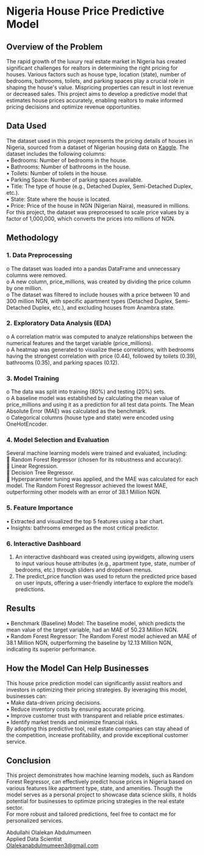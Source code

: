 # Nigeria House Price Predictive Model
## Overview of the Problem

The rapid growth of the luxury real estate market in Nigeria has created significant challenges for realtors in determining the right pricing for houses. Various factors such as house type, location (state), number of bedrooms, bathrooms, toilets, and parking spaces play a crucial role in shaping the house's value. Mispricing properties can result in lost revenue or decreased sales.
This project aims to develop a predictive model that estimates house prices accurately, enabling realtors to make informed pricing decisions and optimize revenue opportunities.

## Data Used

The dataset used in this project represents the pricing details of houses in Nigeria, sourced from a dataset of Nigerian housing data on [Kaggle](https://www.kaggle.com/datasets/abdullahiyunus/nigeria-houses-and-prices-dataset). The dataset includes the following columns: <br/>
•	Bedrooms: Number of bedrooms in the house. <br/>
•	Bathrooms: Number of bathrooms in the house. <br/>
•	Toilets: Number of toilets in the house. <br/>
•	Parking Space: Number of parking spaces available. <br/>
•	Title: The type of house (e.g., Detached Duplex, Semi-Detached Duplex, etc.). <br/>
•	State: State where the house is located. <br/>
•	Price: Price of the house in NGN (Nigerian Naira), measured in millions. <br/>
For this project, the dataset was preprocessed to scale price values by a factor of 1,000,000, which converts the prices into millions of NGN.

## Methodology

### 1.	Data Preprocessing <br/>
o	The dataset was loaded into a pandas DataFrame and unnecessary columns were removed. <br/>
o	A new column, price_millions, was created by dividing the price column by one million. <br/>
o	The dataset was filtered to include houses with a price between 10 and 300 million NGN, with specific apartment types (Detached Duplex, Semi-Detached Duplex, etc.), and excluding houses from Anambra state.

### 2.	Exploratory Data Analysis (EDA) <br/>
o	A correlation matrix was computed to analyze relationships between the numerical features and the target variable (price_millions). <br/>
o	A heatmap was generated to visualize these correlations, with bedrooms having the strongest correlation with price (0.44), followed by toilets (0.39), bathrooms (0.35), and parking spaces (0.12).

### 3.	Model Training <br/>
o	The data was split into training (80%) and testing (20%) sets. <br/>
o	A baseline model was established by calculating the mean value of price_millions and using it as a prediction for all test data points. The Mean Absolute Error (MAE) was calculated as the benchmark. <br/>
o	Categorical columns (house type and state) were encoded using OneHotEncoder.

### 4.	Model Selection and Evaluation <br/>
Several machine learning models were trained and evaluated, including: <br/>
	Random Forest Regressor (chosen for its robustness and accuracy). <br/>
	Linear Regression. <br/>
	Decision Tree Regressor. <br/>
	Hyperparameter tuning was applied, and the MAE was calculated for each model. The Random Forest Regressor achieved the lowest MAE, outperforming other models with an error of 38.1 Million NGN.

### 5.	Feature Importance <br/>
•	Extracted and visualized the top 5 features using a bar chart. <br/>
•	Insights: bathrooms emerged as the most critical predictor.

### 6.	Interactive Dashboard <br/>
1.	An interactive dashboard was created using ipywidgets, allowing users to input various house attributes (e.g., apartment type, state, number of bedrooms, etc.) through sliders and dropdown menus. <br/>
2.	The predict_price function was used to return the predicted price based on user inputs, offering a user-friendly interface to explore the model’s predictions.

## Results <br/>
•	Benchmark (Baseline) Model: The baseline model, which predicts the mean value of the target variable, had an MAE of 50.23 Million NGN. <br/>
•	Random Forest Regressor: The Random Forest model achieved an MAE of 38.1 Million NGN, outperforming the baseline by 12.13 Million NGN, indicating its superior performance.

## How the Model Can Help Businesses <br/>
This house price prediction model can significantly assist realtors and investors in optimizing their pricing strategies. By leveraging this model, businesses can: <br/>
•	Make data-driven pricing decisions. <br/>
•	Reduce inventory costs by ensuring accurate pricing. <br/>
•	Improve customer trust with transparent and reliable price estimates. <br/>
•	Identify market trends and minimize financial risks. <br/>
By adopting this predictive tool, real estate companies can stay ahead of the competition, increase profitability, and provide exceptional customer service.

## Conclusion
This project demonstrates how machine learning models, such as Random Forest Regressor, can effectively predict house prices in Nigeria based on various features like apartment type, state, and amenities. Though the model serves as a personal project to showcase data science skills, it holds potential for businesses to optimize pricing strategies in the real estate sector. <br/>
For more robust and tailored predictions, feel free to contact me for personalized services.

Abdullahi Olalekan Abdulmumeen <br/>
Applied Data Scientist <br/>
Olalekanabdulmumeen3@gmail.com <br/>
